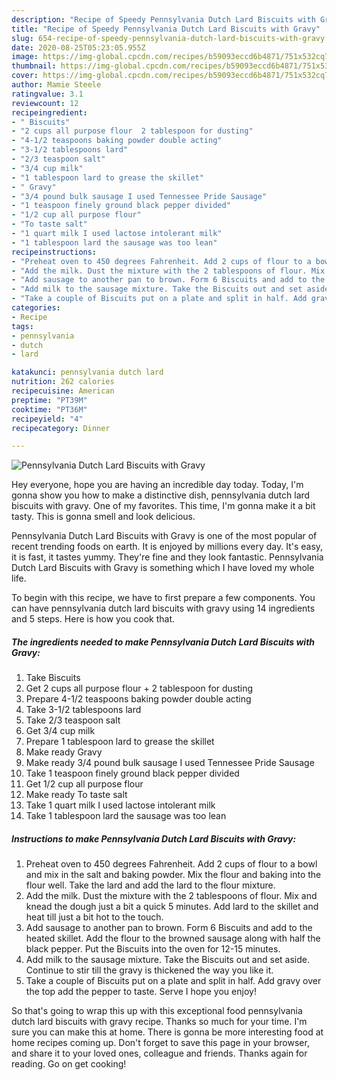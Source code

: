 ```yaml
---
description: "Recipe of Speedy Pennsylvania Dutch Lard Biscuits with Gravy"
title: "Recipe of Speedy Pennsylvania Dutch Lard Biscuits with Gravy"
slug: 654-recipe-of-speedy-pennsylvania-dutch-lard-biscuits-with-gravy
date: 2020-08-25T05:23:05.955Z
image: https://img-global.cpcdn.com/recipes/b59093eccd6b4871/751x532cq70/pennsylvania-dutch-lard-biscuits-with-gravy-recipe-main-photo.jpg
thumbnail: https://img-global.cpcdn.com/recipes/b59093eccd6b4871/751x532cq70/pennsylvania-dutch-lard-biscuits-with-gravy-recipe-main-photo.jpg
cover: https://img-global.cpcdn.com/recipes/b59093eccd6b4871/751x532cq70/pennsylvania-dutch-lard-biscuits-with-gravy-recipe-main-photo.jpg
author: Mamie Steele
ratingvalue: 3.1
reviewcount: 12
recipeingredient:
- " Biscuits"
- "2 cups all purpose flour  2 tablespoon for dusting"
- "4-1/2 teaspoons baking powder double acting"
- "3-1/2 tablespoons lard"
- "2/3 teaspoon salt"
- "3/4 cup milk"
- "1 tablespoon lard to grease the skillet"
- " Gravy"
- "3/4 pound bulk sausage I used Tennessee Pride Sausage"
- "1 teaspoon finely ground black pepper divided"
- "1/2 cup all purpose flour"
- "To taste salt"
- "1 quart milk I used lactose intolerant milk"
- "1 tablespoon lard the sausage was too lean"
recipeinstructions:
- "Preheat oven to 450 degrees Fahrenheit. Add 2 cups of flour to a bowl and mix in the salt and baking powder. Mix the flour and baking into the flour well. Take the lard and add the lard to the flour mixture."
- "Add the milk. Dust the mixture with the 2 tablespoons of flour. Mix and knead the dough just a bit a quick 5 minutes. Add lard to the skillet and heat till just a bit hot to the touch."
- "Add sausage to another pan to brown. Form 6 Biscuits and add to the heated skillet. Add the flour to the browned sausage along with half the black pepper. Put the Biscuits into the oven for 12-15 minutes."
- "Add milk to the sausage mixture. Take the Biscuits out and set aside. Continue to stir till the gravy is thickened the way you like it."
- "Take a couple of Biscuits put on a plate and split in half. Add gravy over the top add the pepper to taste. Serve I hope you enjoy!"
categories:
- Recipe
tags:
- pennsylvania
- dutch
- lard

katakunci: pennsylvania dutch lard 
nutrition: 262 calories
recipecuisine: American
preptime: "PT39M"
cooktime: "PT36M"
recipeyield: "4"
recipecategory: Dinner

---
```



![Pennsylvania Dutch Lard Biscuits with Gravy](https://img-global.cpcdn.com/recipes/b59093eccd6b4871/751x532cq70/pennsylvania-dutch-lard-biscuits-with-gravy-recipe-main-photo.jpg)

Hey everyone, hope you are having an incredible day today. Today, I'm gonna show you how to make a distinctive dish, pennsylvania dutch lard biscuits with gravy. One of my favorites. This time, I'm gonna make it a bit tasty. This is gonna smell and look delicious.



Pennsylvania Dutch Lard Biscuits with Gravy is one of the most popular of recent trending foods on earth. It is enjoyed by millions every day. It's easy, it is fast, it tastes yummy. They're fine and they look fantastic. Pennsylvania Dutch Lard Biscuits with Gravy is something which I have loved my whole life.


To begin with this recipe, we have to first prepare a few components. You can have pennsylvania dutch lard biscuits with gravy using 14 ingredients and 5 steps. Here is how you cook that.

<!--inarticleads1-->

##### The ingredients needed to make Pennsylvania Dutch Lard Biscuits with Gravy:

1. Take  Biscuits
1. Get 2 cups all purpose flour + 2 tablespoon for dusting
1. Prepare 4-1/2 teaspoons baking powder double acting
1. Take 3-1/2 tablespoons lard
1. Take 2/3 teaspoon salt
1. Get 3/4 cup milk
1. Prepare 1 tablespoon lard to grease the skillet
1. Make ready  Gravy
1. Make ready 3/4 pound bulk sausage I used Tennessee Pride Sausage
1. Take 1 teaspoon finely ground black pepper divided
1. Get 1/2 cup all purpose flour
1. Make ready To taste salt
1. Take 1 quart milk I used lactose intolerant milk
1. Take 1 tablespoon lard the sausage was too lean




<!--inarticleads2-->

##### Instructions to make Pennsylvania Dutch Lard Biscuits with Gravy:

1. Preheat oven to 450 degrees Fahrenheit. Add 2 cups of flour to a bowl and mix in the salt and baking powder. Mix the flour and baking into the flour well. Take the lard and add the lard to the flour mixture.
1. Add the milk. Dust the mixture with the 2 tablespoons of flour. Mix and knead the dough just a bit a quick 5 minutes. Add lard to the skillet and heat till just a bit hot to the touch.
1. Add sausage to another pan to brown. Form 6 Biscuits and add to the heated skillet. Add the flour to the browned sausage along with half the black pepper. Put the Biscuits into the oven for 12-15 minutes.
1. Add milk to the sausage mixture. Take the Biscuits out and set aside. Continue to stir till the gravy is thickened the way you like it.
1. Take a couple of Biscuits put on a plate and split in half. Add gravy over the top add the pepper to taste. Serve I hope you enjoy!




So that's going to wrap this up with this exceptional food pennsylvania dutch lard biscuits with gravy recipe. Thanks so much for your time. I'm sure you can make this at home. There is gonna be more interesting food at home recipes coming up. Don't forget to save this page in your browser, and share it to your loved ones, colleague and friends. Thanks again for reading. Go on get cooking!
